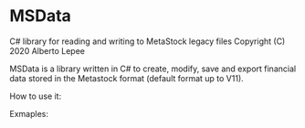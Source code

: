 # MSData
C# library for reading and writing to MetaStock legacy files
Copyright (C) 2020 Alberto Lepee

MSData is a library written in C# to create, modify, save and export financial data stored in the Metastock format (default format up to V11).

How to use it:

<Edit later>


Exmaples:

<Add examples>

